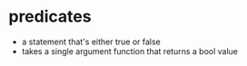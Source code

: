 # predicates
- a statement that's either true or false
- takes a single argument function that returns a bool value